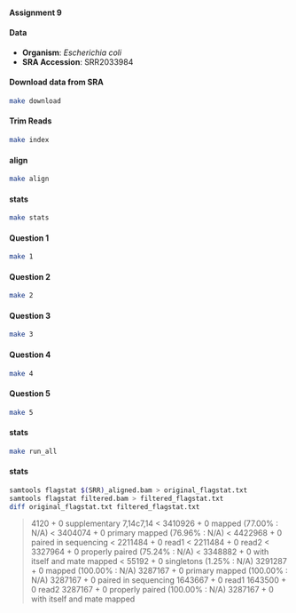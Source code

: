 #### Assignment 9

#### Data 
   - **Organism**: *Escherichia coli*
   - **SRA Accession**: SRR2033984

#### Download data from SRA
```bash
make download
```

#### Trim Reads
```bash
make index
```
#### align 
```bash
make align
```

#### stats
```bash
make stats
```

#### Question 1 
```bash
make 1
```

#### Question 2 
```bash
make 2
```

#### Question 3
```bash
make 3
```

#### Question 4 
```bash
make 4
```

#### Question 5 
```bash
make 5
```

#### stats
```bash
make run_all
```

#### stats
```bash
samtools flagstat $(SRR)_aligned.bam > original_flagstat.txt
samtools flagstat filtered.bam > filtered_flagstat.txt
diff original_flagstat.txt filtered_flagstat.txt
```

> 4120 + 0 supplementary
7,14c7,14
< 3410926 + 0 mapped (77.00% : N/A)
< 3404074 + 0 primary mapped (76.96% : N/A)
< 4422968 + 0 paired in sequencing
< 2211484 + 0 read1
< 2211484 + 0 read2
< 3327964 + 0 properly paired (75.24% : N/A)
< 3348882 + 0 with itself and mate mapped
< 55192 + 0 singletons (1.25% : N/A)
> 3291287 + 0 mapped (100.00% : N/A)
> 3287167 + 0 primary mapped (100.00% : N/A)
> 3287167 + 0 paired in sequencing
> 1643667 + 0 read1
> 1643500 + 0 read2
> 3287167 + 0 properly paired (100.00% : N/A)
> 3287167 + 0 with itself and mate mapped
